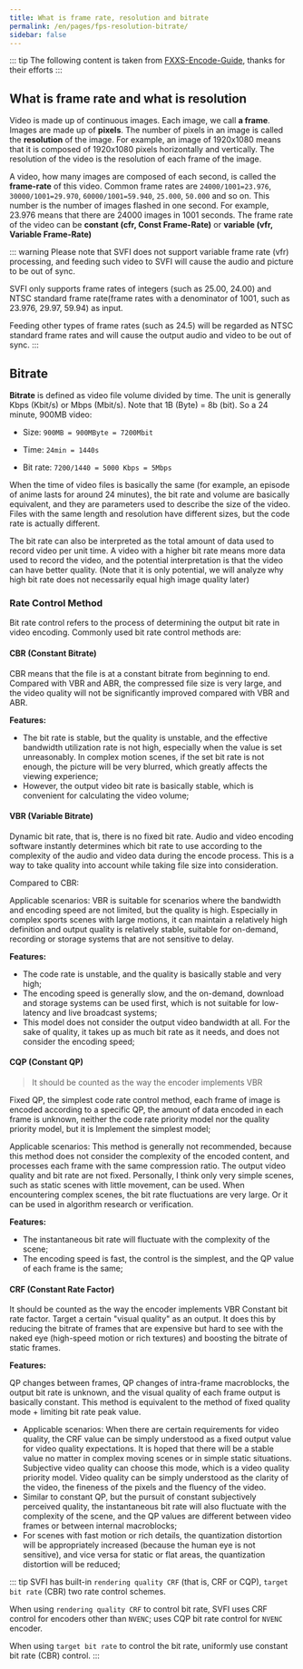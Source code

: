 ```yaml
---
title: What is frame rate, resolution and bitrate
permalink: /en/pages/fps-resolution-bitrate/
sidebar: false
---
```


::: tip
The following content is taken from [FXXS-Encode-Guide](https://github.com/ted423/FXXS-Encode-Guide), thanks for their efforts
:::

## What is frame rate and what is resolution

Video is made up of continuous images. Each image, we call **a frame**. Images are made up of **pixels**. The number of pixels in an image is called the **resolution** of the image. For example, an image of 1920x1080 means that it is composed of 1920x1080 pixels horizontally and vertically. The resolution of the video is the resolution of each frame of the image.

A video, how many images are composed of each second, is called the **frame-rate** of this video. Common frame rates are `24000/1001=23.976`, `30000/1001=29.970`, `60000/1001=59.940`, `25.000`, `50.000` and so on. This number is the number of images flashed in one second. For example, 23.976 means that there are 24000 images in 1001 seconds. The frame rate of the video can be **constant (cfr, Const Frame-Rate)** or **variable (vfr, Variable Frame-Rate)**

::: warning
Please note that SVFI does not support variable frame rate (vfr) processing, and feeding such video to SVFI will cause the audio and picture to be out of sync.

SVFI only supports frame rates of integers (such as 25.00, 24.00) and NTSC standard frame rate(frame rates with a denominator of 1001, such as 23.976, 29.97, 59.94) as input.

Feeding other types of frame rates (such as 24.5) will be regarded as NTSC standard frame rates and will cause the output audio and video to be out of sync.
:::


## Bitrate

**Bitrate** is defined as video file volume divided by time. The unit is generally Kbps (Kbit/s) or Mbps (Mbit/s). Note that 1B (Byte) = 8b (bit). So a 24 minute, 900MB video:

- Size: `900MB = 900MByte = 7200Mbit`

- Time: `24min = 1440s`

- Bit rate: `7200/1440 = 5000 Kbps = 5Mbps`

When the time of video files is basically the same (for example, an episode of anime lasts for around 24 minutes), the bit rate and volume are basically equivalent, and they are parameters used to describe the size of the video. Files with the same length and resolution have different sizes, but the code rate is actually different.

The bit rate can also be interpreted as the total amount of data used to record video per unit time. A video with a higher bit rate means more data used to record the video, and the potential interpretation is that the video can have better quality. (Note that it is only potential, we will analyze why high bit rate does not necessarily equal high image quality later)

### Rate Control Method

Bit rate control refers to the process of determining the output bit rate in video encoding. Commonly used bit rate control methods are:

#### CBR (Constant Bitrate)

CBR means that the file is at a constant bitrate from beginning to end. Compared with VBR and ABR, the compressed file size is very large, and the video quality will not be significantly improved compared with VBR and ABR.

**Features:**

- The bit rate is stable, but the quality is unstable, and the effective bandwidth utilization rate is not high, especially when the value is set unreasonably. In complex motion scenes, if the set bit rate is not enough, the picture will be very blurred, which greatly affects the viewing experience;
- However, the output video bit rate is basically stable, which is convenient for calculating the video volume;

#### VBR (Variable Bitrate)

Dynamic bit rate, that is, there is no fixed bit rate. Audio and video encoding software instantly determines which bit rate to use according to the complexity of the audio and video data during the encode process. This is a way to take quality into account while taking file size into consideration.

Compared to CBR:

Applicable scenarios: VBR is suitable for scenarios where the bandwidth and encoding speed are not limited, but the quality is high. Especially in complex sports scenes with large motions, it can maintain a relatively high definition and output quality is relatively stable, suitable for on-demand, recording or storage systems that are not sensitive to delay.

**Features:**

- The code rate is unstable, and the quality is basically stable and very high;
- The encoding speed is generally slow, and the on-demand, download and storage systems can be used first, which is not suitable for low-latency and live broadcast systems;
- This model does not consider the output video bandwidth at all. For the sake of quality, it takes up as much bit rate as it needs, and does not consider the encoding speed;

#### CQP (Constant QP)

> It should be counted as the way the encoder implements VBR

Fixed QP, the simplest code rate control method, each frame of image is encoded according to a specific QP, the amount of data encoded in each frame is unknown, neither the code rate priority model nor the quality priority model, but it is Implement the simplest model;

Applicable scenarios: This method is generally not recommended, because this method does not consider the complexity of the encoded content, and processes each frame with the same compression ratio. The output video quality and bit rate are not fixed. Personally, I think only very simple scenes, such as static scenes with little movement, can be used. When encountering complex scenes, the bit rate fluctuations are very large. Or it can be used in algorithm research or verification.

**Features:**

- The instantaneous bit rate will fluctuate with the complexity of the scene;
- The encoding speed is fast, the control is the simplest, and the QP value of each frame is the same;

#### CRF (Constant Rate Factor)

It should be counted as the way the encoder implements VBR
Constant bit rate factor. Target a certain "visual quality" as an output. It does this by reducing the bitrate of frames that are expensive but hard to see with the naked eye (high-speed motion or rich textures) and boosting the bitrate of static frames.

**Features:**

QP changes between frames, QP changes of intra-frame macroblocks, the output bit rate is unknown, and the visual quality of each frame output is basically constant. This method is equivalent to the method of fixed quality mode + limiting bit rate peak value.

- Applicable scenarios: When there are certain requirements for video quality, the CRF value can be simply understood as a fixed output value for video quality expectations. It is hoped that there will be a stable value no matter in complex moving scenes or in simple static situations. Subjective video quality can choose this mode, which is a video quality priority model. Video quality can be simply understood as the clarity of the video, the fineness of the pixels and the fluency of the video.
- Similar to constant QP, but the pursuit of constant subjectively perceived quality, the instantaneous bit rate will also fluctuate with the complexity of the scene, and the QP values ​​are different between video frames or between internal macroblocks;
- For scenes with fast motion or rich details, the quantization distortion will be appropriately increased (because the human eye is not sensitive), and vice versa for static or flat areas, the quantization distortion will be reduced;

::: tip
SVFI has built-in `rendering quality CRF` (that is, CRF or CQP), `target bit rate` (CBR) two rate control schemes.

When using `rendering quality CRF` to control bit rate, SVFI uses CRF control for encoders other than `NVENC`; uses CQP bit rate control for `NVENC` encoder.

When using `target bit rate` to control the bit rate, uniformly use constant bit rate (CBR) control.
:::